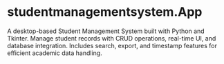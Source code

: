 # studentmanagementsystem.App
A desktop-based Student Management System built with Python and Tkinter. Manage student records with CRUD operations, real-time UI, and database integration. Includes search, export, and timestamp features for efficient academic data handling.
